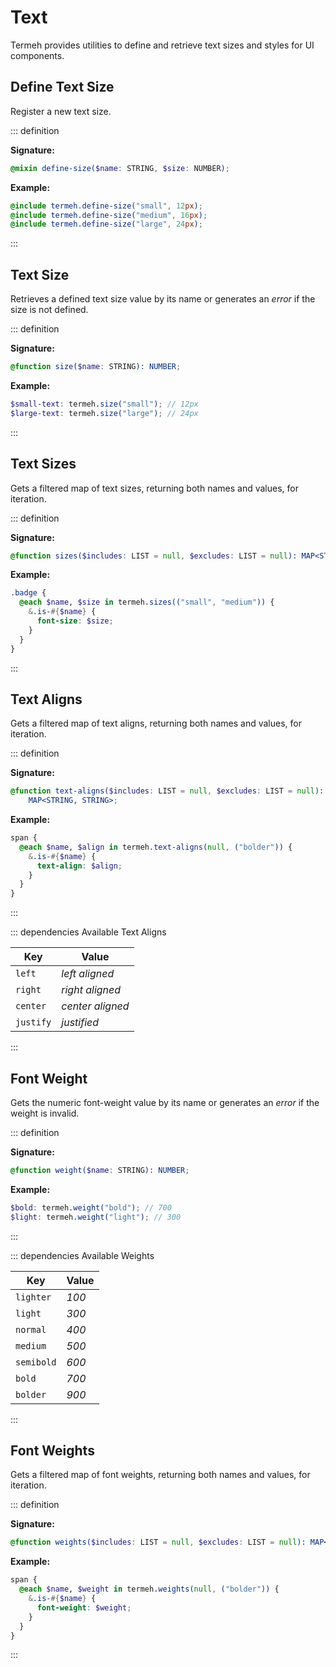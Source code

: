 # Text

Termeh provides utilities to define and retrieve text sizes and styles for UI components.

## Define Text Size

Register a new text size.

::: definition

**Signature:**

```scss
@mixin define-size($name: STRING, $size: NUMBER);
```

**Example:**

```scss
@include termeh.define-size("small", 12px);
@include termeh.define-size("medium", 16px);
@include termeh.define-size("large", 24px);
```

:::

## Text Size

Retrieves a defined text size value by its name or generates an _error_ if the size is not defined.

::: definition

**Signature:**

```scss
@function size($name: STRING): NUMBER;
```

**Example:**

```scss
$small-text: termeh.size("small"); // 12px
$large-text: termeh.size("large"); // 24px
```

:::

## Text Sizes

Gets a filtered map of text sizes, returning both names and values, for iteration.

::: definition

**Signature:**

```scss
@function sizes($includes: LIST = null, $excludes: LIST = null): MAP<STRING, NUMBER>;
```

**Example:**

```scss
.badge {
  @each $name, $size in termeh.sizes(("small", "medium")) {
    &.is-#{$name} {
      font-size: $size;
    }
  }
}
```

:::

## Text Aligns

Gets a filtered map of text aligns, returning both names and values, for iteration.

::: definition

**Signature:**

```scss
@function text-aligns($includes: LIST = null, $excludes: LIST = null):
    MAP<STRING, STRING>;
```

**Example:**

```scss
span {
  @each $name, $align in termeh.text-aligns(null, ("bolder")) {
    &.is-#{$name} {
      text-align: $align;
    }
  }
}
```

:::

::: dependencies Available Text Aligns

| Key       | Value            |
| --------- | ---------------- |
| `left`    | _left aligned_   |
| `right`   | _right aligned_  |
| `center`  | _center aligned_ |
| `justify` | _justified_      |

:::

## Font Weight

Gets the numeric font-weight value by its name or generates an _error_ if the weight is invalid.

::: definition

**Signature:**

```scss
@function weight($name: STRING): NUMBER;
```

**Example:**

```scss
$bold: termeh.weight("bold"); // 700
$light: termeh.weight("light"); // 300
```

:::

::: dependencies Available Weights

| Key        | Value |
| ---------- | ----- |
| `lighter`  | _100_ |
| `light`    | _300_ |
| `normal`   | _400_ |
| `medium`   | _500_ |
| `semibold` | _600_ |
| `bold`     | _700_ |
| `bolder`   | _900_ |

:::

## Font Weights

Gets a filtered map of font weights, returning both names and values, for iteration.

::: definition

**Signature:**

```scss
@function weights($includes: LIST = null, $excludes: LIST = null): MAP<STRING, NUMBER>;
```

**Example:**

```scss
span {
  @each $name, $weight in termeh.weights(null, ("bolder")) {
    &.is-#{$name} {
      font-weight: $weight;
    }
  }
}
```

:::

